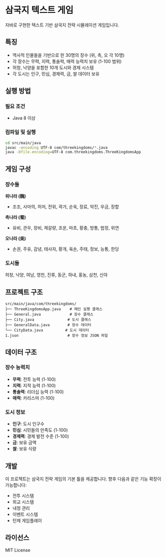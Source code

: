 # 삼국지 텍스트 게임

자바로 구현한 텍스트 기반 삼국지 전략 시뮬레이션 게임입니다.

## 특징

- 역사적 인물들을 기반으로 한 30명의 장수 (위, 촉, 오 각 10명)
- 각 장수는 무력, 지력, 통솔력, 매력 능력치 보유 (1-100 범위)
- 허창, 낙양을 포함한 10개 도시와 경제 시스템
- 각 도시는 인구, 민심, 경제력, 금, 쌀 데이터 보유

## 실행 방법

### 필요 조건
- Java 8 이상

### 컴파일 및 실행
```bash
cd src/main/java
javac -encoding UTF-8 com/threekingdoms/*.java
java -Dfile.encoding=UTF-8 com.threekingdoms.ThreeKingdomsApp
```

## 게임 구성

### 장수들
**위나라 (魏)**
- 조조, 사마의, 허저, 전위, 곽가, 순욱, 장료, 악진, 우금, 장합

**촉나라 (蜀)**
- 유비, 관우, 장비, 제갈량, 조운, 마초, 황충, 방통, 법정, 위연

**오나라 (吳)**
- 손권, 주유, 감녕, 태사자, 황개, 육손, 주태, 정보, 능통, 한당

### 도시들
허창, 낙양, 여남, 영천, 진류, 동군, 하내, 홍농, 삼천, 신야

## 프로젝트 구조

```
src/main/java/com/threekingdoms/
├── ThreeKingdomsApp.java    # 메인 실행 클래스
├── General.java             # 장수 클래스
├── City.java               # 도시 클래스
├── GeneralData.java        # 장수 데이터
└── CityData.java          # 도시 데이터
1.json                      # 장수 정보 JSON 파일
```

## 데이터 구조

### 장수 능력치
- **무력**: 전투 능력 (1-100)
- **지력**: 지적 능력 (1-100)
- **통솔력**: 리더십 능력 (1-100)
- **매력**: 카리스마 (1-100)

### 도시 정보
- **인구**: 도시 인구수
- **민심**: 시민들의 만족도 (1-100)
- **경제력**: 경제 발전 수준 (1-100)
- **금**: 보유 금액
- **쌀**: 보유 식량

## 개발

이 프로젝트는 삼국지 전략 게임의 기본 틀을 제공합니다. 향후 다음과 같은 기능 확장이 가능합니다:

- 전투 시스템
- 외교 시스템
- 내정 관리
- 이벤트 시스템
- 턴제 게임플레이

## 라이선스

MIT License